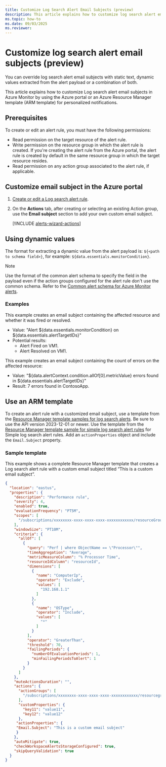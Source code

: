 ```yaml
---
title: Customize Log Search Alert Email Subjects (preview)
description: This article explains how to customize log search alert email subjects in Azure Monitor by using dynamic values and ARM templates for personalized notifications.
ms.topic: how-to
ms.date: 09/03/2025
ms.reviewer: 
---
```


# Customize log search alert email subjects (preview)

You can override log search alert email subjects with static text, dynamic values extracted from the alert payload or a combination of both.

This article explains how to customize Log search alert email subjects in Azure Monitor by using the Azure portal or an Azure Resource Manager template (ARM template) for personalized notifications.

## Prerequisites
To create or edit an alert rule, you must have the following permissions:
-	Read permission on the target resource of the alert rule.
-	Write permission on the resource group in which the alert rule is created. If you're creating the alert rule from the Azure portal, the alert rule is created by default in the same resource group in which the target resource resides.
-	Read permission on any action group associated to the alert rule, if applicable.

## Customize email subject in the Azure portal

1. [Create or edit a Log search alert rule](alerts-create-log-alert-rule.md).
2. On the **Actions** tab, after creating or selecting an existing Action group, use the **Email subject** section to add your own custom email subject. 

   [!INCLUDE [alerts-wizard-actions](includes/alerts-wizard-actions.md)] 

## Using dynamic values

The format for extracting a dynamic value from the alert payload is: `${<path to schema field>}`, for example: `${data.essentials.monitorCondition}`. 

> [!NOTE]
> Use the format of the common alert schema to specify the field in the payload even if the action groups configured for the alert rule don't use the common schema. Refer to the [Common alert schema for Azure Monitor alerts](alerts-common-schema.md).

### Examples

This example creates an email subject containing the affected resource and whether it was fired or resolved. 

- Value: "Alert ${data.essentials.monitorCondition} on ${data.essentials.alertTargetIDs}"
- Potential results:
  - Alert Fired on VM1.
  - Alert Resolved on VM1.
 
This example creates an email subject containing the count of errors on the affected resource:

- Value: "${data.alertContext.condition.allOf[0].metricValue} errors found in ${data.essentials.alertTargetIDs}"
- Result: 7 errors found in ContosoApp.

## Use an ARM template

To create an alert rule with a customized email subject, use a template from the [Resource Manager template samples for log search alerts](resource-manager-alerts-log.md). Be sure to use the API version 2023-12-01 or newer. Use the template from the [Resource Manager template sample for simple log search alert rules](resource-manager-alerts-simple-log-search-alerts.md) for Simple log search alert rules. Add an `actionProperties` object and include the `Email.Subject` property. 

### Sample template

This example shows a complete Resource Manager template that creates a Log search alert rule with a custom email subject titled “This is a custom email subject”.

```json
{
  "location": "eastus",
  "properties": {
    "description": "Performance rule",
    "severity": 4,
    "enabled": true,
    "evaluationFrequency": "PT5M",
    "scopes": [
      "/subscriptions/xxxxxxxx-xxxx-xxxx-xxxx-xxxxxxxxxxxx/resourceGroups/scopeResourceGroup1/providers/Microsoft.Compute/virtualMachines/vm1"
    ],
    "windowSize": "PT10M",
    "criteria": {
      "allOf": [
        {
          "query": "Perf | where ObjectName == \"Processor\"",
          "timeAggregation": "Average",
          "metricMeasureColumn": "% Processor Time",
          "resourceIdColumn": "resourceId",
          "dimensions": [
            {
              "name": "ComputerIp",
              "operator": "Exclude",
              "values": [
                "192.168.1.1"
              ]
            },
            {
              "name": "OSType",
              "operator": "Include",
              "values": [
                "*"
              ]
            }
          ],
          "operator": "GreaterThan",
          "threshold": 70,
          "failingPeriods": {
            "numberOfEvaluationPeriods": 1,
            "minFailingPeriodsToAlert": 1
          }
        }
      ]
    },
    "muteActionsDuration": "",
    "actions": {
      "actionGroups": [
        "/subscriptions/xxxxxxxx-xxxx-xxxx-xxxx-xxxxxxxxxxxx/resourcegroups/scopeResourceGroup1/providers/microsoft.insights/actiongroups/myactiongroup"
      ],
      "customProperties": {
        "key11": "value11",
        "key12": "value12"
      },
     "actionProperties": {
     "Email.Subject": "This is a custom email subject"
     }
    },
    "autoMitigate": true,
    "checkWorkspaceAlertsStorageConfigured": true,
    "skipQueryValidation": true
  }
} 

```
